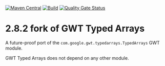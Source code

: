 [![Maven Central](https://img.shields.io/maven-central/v/org.jresearch.gwtproject/typedarrays)](https://mvnrepository.com/artifact/org.jresearch.gwtproject/typedarrays)
[![Build](https://github.com/hortonolite/gwt-typedarrays/actions/workflows/BuildSnapshot.yml/badge.svg)](https://github.com/hortonolite/gwt-typedarrays/actions/workflows/BuildSnapshot.yml)
[![Quality Gate Status](https://sonarcloud.io/api/project_badges/measure?project=hortonolite_gwt-typedarrays&metric=alert_status)](https://sonarcloud.io/summary/new_code?id=hortonolite_gwt-typedarrays)

# 2.8.2 fork of GWT Typed Arrays

A future-proof port of the `com.google.gwt.typedarrays.TypedArrays` GWT module.

GWT Typed Arrays does not depend on any other module.
